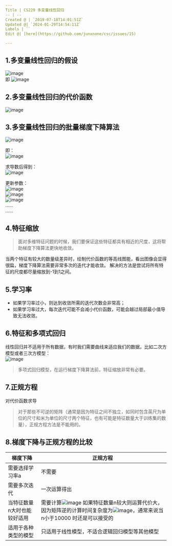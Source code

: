 ```yaml
---
Title | CS229 多变量线性回归
-- | --
Created @ | `2019-07-18T14:01:51Z`
Updated @| `2024-01-29T14:54:11Z`
Labels | ``
Edit @| [here](https://github.com/junxnone/csc/issues/15)

---
```

## 1.多变量线性回归的假设

![image](https://user-images.githubusercontent.com/2216970/51480155-4bdf4200-1dcb-11e9-90e8-587f8214bbf6.png)  
即 ![image](https://user-images.githubusercontent.com/2216970/51480261-8c3ec000-1dcb-11e9-84e5-586a1c8d5326.png)

## 2.多变量线性回归的代价函数

![image](https://user-images.githubusercontent.com/2216970/51480337-c1e3a900-1dcb-11e9-8940-c0b533648efd.png)

## 3.多变量线性回归的批量梯度下降算法

![image](https://user-images.githubusercontent.com/2216970/51480387-e3449500-1dcb-11e9-86f7-cfeec3eb6cda.png)   

即：  
![image](https://user-images.githubusercontent.com/2216970/51480392-e8094900-1dcb-11e9-8718-d75a0d8c889d.png)  

求导数后得到：  
![image](https://user-images.githubusercontent.com/2216970/51480395-eb043980-1dcb-11e9-86ca-f10c2a94b05d.png)  

更新参数：  
![image](https://user-images.githubusercontent.com/2216970/51480624-7382da00-1dcc-11e9-97a3-a6e8a49c567c.png)  
![image](https://user-images.githubusercontent.com/2216970/51480631-767dca80-1dcc-11e9-9366-913b2647f318.png)  
![image](https://user-images.githubusercontent.com/2216970/51480636-78478e00-1dcc-11e9-8ea4-c626aa5cc169.png)  
……  
……  

## 4.特征缩放

> 面对多维特征问题的时候，我们要保证这些特征都具有相近的尺度，这将帮助梯度下降算法更快地收敛。

当两个特征有较大的数量级差异时，绘制代价函数的等高线图能，看出图像会显得很扁，梯度下降算法需要非常多次的迭代才能收敛。
解决的方法是尝试将所有特征的尺度都尽量缩放到-1到1之间。

## 5.学习率

- 如果学习率过小，则达到收敛所需的迭代次数会非常高；
- 如果学习率过大，每次迭代可能不会减小代价函数，可能会越过局部最小值导致无法收敛。

## 6.特征和多项式回归

线性回归并不适用于所有数据，有时我们需要曲线来适应我们的数据，比如二次方模型或者三次方模型：  
![image](https://user-images.githubusercontent.com/2216970/51485551-5b658780-1dd9-11e9-8f6f-287364e4b342.png)  
> 多项式回归模型，在运行梯度下降算法前，特征缩放非常有必要。

## 7.正规方程

对代价函数求导
> 对于那些不可逆的矩阵（通常是因为特征之间不独立，如同时包含英尺为单位的尺寸和米为单位的尺寸两个特征，也有可能是特征数量大于训练集的数量），正规方程方法是不能用的。

## 8.梯度下降与正规方程的比较

梯度下降 | 正规方程
-- | --
需要选择学习率a | 不需要
需要多次迭代 | 一次运算得出
当特征数量n大时也能较好适用 | 需要计算![image](https://user-images.githubusercontent.com/2216970/51485975-6ff64f80-1dda-11e9-8b19-b095a7d069e0.png) 如果特征数量n较大则运算代价大，因为矩阵逆的计算时间复杂度为![image](https://user-images.githubusercontent.com/2216970/51485977-7258a980-1dda-11e9-9196-dbb954f2b792.png)，通常来说当n小于10000 时还是可以接受的
适用于各种类型的模型 | 只适用于线性模型，不适合逻辑回归模型等其他模型

